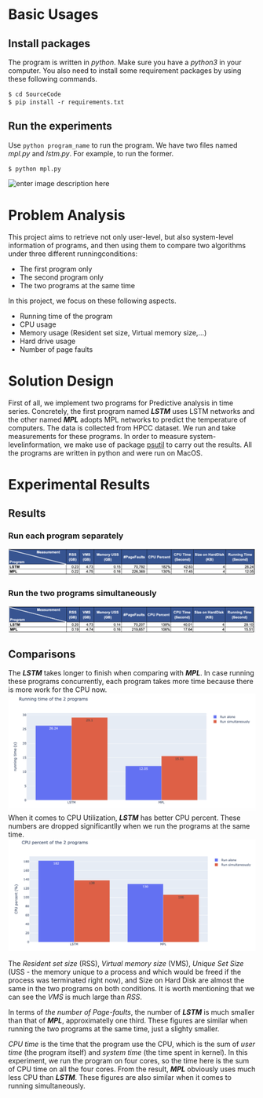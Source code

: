 
# Basic Usages

## Install packages
The program is written in *python*. Make sure you have a *python3* in your computer. You also need to install some requirement packages by using these following commands.


    $ cd SourceCode
    $ pip install -r requirements.txt
    
 ## Run the experiments
 Use `python program_name` to run the program. We have two files named *mpl.py* and *lstm.py*. For example, to run the former.
 

    $ python mpl.py

![enter image description here](https://github.com/chaupmcs/os_project1/blob/master/img/demo_mpl.gif?raw=true)

# Problem Analysis
This project aims to retrieve not only user-level, but also system-level information of programs,  and  then  using  them  to  compare  two  algorithms  under  three  different  runningconditions:
   - The first program only
   - The second program only
   - The two programs at the same time


In this project, we focus on these following aspects.
   - Running time of the program
   - CPU usage
   - Memory usage (Resident set size, Virtual memory size,...)
   - Hard drive usage
   - Number of page faults

# Solution Design
First of all, we implement two programs for Predictive analysis in time series. Concretely, the first program named ***LSTM*** uses LSTM networks and the other named ***MPL*** adopts MPL networks to predict the temperature of computers. The data is collected from HPCC dataset. We run and take measurements for these programs.  In order to measure system-levelinformation, we make use of package  [psutil](https://psutil.readthedocs.io/en/latest/) to carry out the results.  All the programs are written in python and were run on MacOS.

# Experimental Results
## Results

### Run each program separately 
![enter image description here](https://raw.githubusercontent.com/chaupmcs/os_project1/master/img/separately.png)

### Run the two programs simultaneously
![enter image description here](https://raw.githubusercontent.com/chaupmcs/os_project1/master/img/simultaneously.png)

## Comparisons
The ***LSTM*** takes longer to finish when comparing with  ***MPL***.  In case running these programs concurrently, each program takes more time because there is more work for the CPU now. 
![enter image description here](https://raw.githubusercontent.com/chaupmcs/os_project1/master/img/running_time.png)
<br>
When it comes to CPU Utilization, ***LSTM*** has better CPU percent. These numbers are dropped significantlly when we run the programs at the same time.
![enter image description here](https://raw.githubusercontent.com/chaupmcs/os_project1/master/img/cpu_percent.png)

The *Resident set size* (RSS), *Virtual memory size* (VMS),  *Unique Set Size* (USS - the memory unique to a process and which would be freed if the process was terminated right now), and Size on Hard Disk are almost the same in the two programs on both conditions. It is worth mentioning that we can see the *VMS* is much large than *RSS*.

In terms of *the number of Page-faults*, the number of ***LSTM*** is much smaller than that of ***MPL***, approximatelly one third. These figures are similar when running the two programs at the same time, just a slighty smaller. 

*CPU time* is the time that the program use the CPU, which is the sum of *user  time*  (the program itself) and  *system time* (the time spent in kernel). In this experiment, we run the program on four cores, so the time here is the sum of CPU time on all the four cores. From the result, ***MPL*** obviously uses much less CPU than ***LSTM***. These figures are also similar when it comes to running simultaneously.